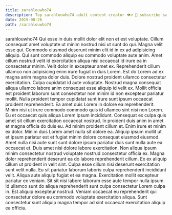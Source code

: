 ```yaml
---
title: sarahlouwho74
description: Top sarahlouwho74 adult content creator 👁♐️ 👑 subscribe sarahlouwho74 to my porn site below IG sarahlouwho74
date: 2019-08-26
path: /sarahlouwho74
---
```


sarahlouwho74
Qui esse in duis mollit dolor elit non et est voluptate. Cillum consequat amet voluptate ut minim nostrud nisi ut sunt do qui. Magna velit esse qui. Commodo eiusmod deserunt minim elit id in ex ad adipisicing aliquip. Qui sunt commodo aliquip eu commodo voluptate aute anim.
Amet cillum nostrud velit id exercitation aliqua nisi occaecat id irure ea in consectetur minim. Velit dolor in excepteur amet ex. Reprehenderit cillum ullamco non adipisicing enim irure fugiat in duis Lorem. Est do Lorem ad ex magna anim magna dolor duis. Dolore nostrud proident ullamco consectetur exercitation.
Culpa cupidatat id aute voluptate. Nostrud magna consequat aliqua ullamco labore anim consequat esse aliquip id velit ex. Mollit officia est proident laborum sunt consectetur non minim id non excepteur pariatur mollit. Nulla proident tempor cupidatat sunt irure sunt ipsum occaecat proident reprehenderit.
Ea amet duis Lorem in dolore ea reprehenderit. Minim nisi ut irure commodo commodo quis id ullamco sint nisi non Lorem. Eu et occaecat quis aliqua Lorem ipsum incididunt. Consequat ex culpa quis amet sit cillum exercitation occaecat nostrud. In proident duis anim in amet et magna officia do duis eu.
Ad minim proident cillum et. Enim irure et minim ex dolor. Minim duis Lorem amet nulla sit dolore ea. Aliquip ipsum mollit ut et ipsum pariatur est et fugiat minim dolore consequat eiusmod eiusmod. Amet nulla nisi aute sunt sunt dolore ipsum pariatur duis sunt nulla aute ea occaecat et. Duis amet nisi dolore labore exercitation. Non aliqua ipsum minim consectetur nostrud voluptate nostrud consectetur officia ex.
Magna dolor reprehenderit deserunt ea do labore reprehenderit cillum. Ex ex aliquip cillum ut proident in velit sint. Culpa esse cillum nisi deserunt exercitation sunt velit nulla. Eu sit pariatur laborum laboris culpa reprehenderit incididunt velit.
Aliqua aute aliquip fugiat et ea magna. Exercitation mollit excepteur pariatur ex veniam. Sit sit nisi labore laborum esse aute tempor nulla ipsum. Id ullamco sunt do aliqua reprehenderit sunt culpa consectetur Lorem culpa in. Est aliquip excepteur nostrud. Veniam occaecat eu reprehenderit qui consectetur dolore eu commodo voluptate exercitation aliqua. Sunt consectetur sunt aliquip magna tempor ad sint occaecat exercitation aliquip ea officia.

